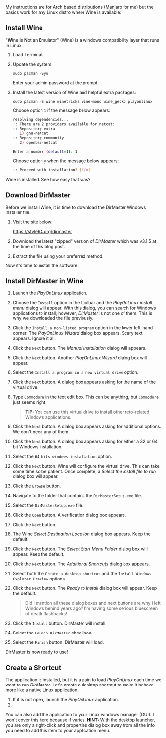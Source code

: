 My instructions are for Arch based distributions (Manjaro for me) but the basics work for any Linux distro where Wine is available:

## Install Wine

"**W**ine **i**s **N**ot an **E**mulator" (Wine) is a windows compatibility layer that runs in Linux.

1. Load Terminal.
2. Update the system:

    `sudo pacman -Syu`
    
    Enter your admin password at the prompt.
    
3. Install the latest version of Wine and helpful extra packages:

    `sudo pacman -S wine winetricks wine-mono wine_gecko playonlinux`

    Choose option `1` if the message below appears:
    
    ```bash
    resolving dependencies...
    :: There are 2 providers available for netcat:
    :: Repository extra
       1) gnu-netcat
    :: Repository community
       2) openbsd-netcat

    Enter a number (default=1): 1
    ```
    
    Choose option `y` when the message below appears:
    
    ```bash
    :: Proceed with installation? [Y/n]
    ```

Wine is installed. See how easy that was?

## Download DirMaster

Before we install Wine, it is time to download the DirMaster Windows Installer file.

1. Visit the site below:

    <https://style64.org/dirmaster>
    
2. Download the latest "zipped" version of *DirMaster* which was v3.1.5 at the time of this blog post.
3. Extract the file using your preferred method.

Now it's time to install the software.

## Install DirMaster in Wine

1. Launch the *PlayOnLinux* application.
2. Choose the `Install` option in the toolbar and the *PlayOnLinux install menu* dialog will appear. With this dialog, you can search for Windows applications to install; however, *DirMaster* is not one of them. This is why we downloaded the file previously.
3. Click the `Install a non-listed program` option in the lower left-hand corner. The *PlayOnLinux Wizard* dialog box appears. Scary text appears. Ignore it all.
4. Click the `Next` button. The *Manual Installation* dialog will appears.
5. Click the `Next` button. Another *PlayOnLinux Wizard* dialog box will appear.
6. Select the `Install a program in a new virtual drive` option.
7. Click the `Next` button. A dialog box appears asking for the name of the virtual drive.
8. Type `Commodore` in the text edit box. This can be anything, but `Commodore` just seems right.

    > **TIP:** You can use this virtual drive to install other reto-related Windows applications.

9. Click the `Next` button. A dialog box appears asking for additional options. We don't need any of them.
10. Click the `Next` button. A dialog box appears asking for either a 32 or 64 bit Windows installation.
11. Select the `64 bits windows installation` option.
12. Click the `Next` button. Wine will configure the virtual drive. This can take some time so be patient. Once complete, a *Select the install file to run* dialog box will appear.
13. Click the `Browse` button.
14. Navigate to the folder that contains the `DirMasterSetup.exe` file.
15. Select the `DirMasterSetup.exe` file.
16. Click the `Open` button. A verification dialog box appears.
17. Click the `Next` button.
18. The Wine *Select Destination Location* dialog box appears. Keep the default.
19. Click the `Next` button. The *Select Start Menu Folder* dialog box will appear. Keep the default.
20. Click the `Next` button. The *Additional Shortcuts* dialog box appears.
21. Select both the `Create a desktop shortcut` and the `Install Windows Explorer Preview` options.
22. Click the `Next` button. The *Ready to Install* dialog box will appear. Keep the default.

    > Did I mention all these dialog boxes and next buttons are why I left Windows behind years ago? I'm having some serious bluescreen of death flashbacks!

23. Click the `Install` button. DirMaster will install.
24. Select the `Launch DirMaster` checkbox.
25. Select the `Finish` button. DirMaster will load.

DirMaster is now ready to use!

## Create a Shortcut

The application is installed, but it is a pain to load *PlayOnLinux* each time we want to run *DirMaster*. Let's create a desktop shortcut to make it behave more like a native Linux application.

1. If it is not open, launch the *PlayOnLinux* application.
2.

You can also add the application to your Linux windows manager (GUI). I won't cover this here because if varies. **HINT:** With the desktop launcher, you are only a right-click and properties dialog box away from all the info you need to add this item to your application menu.